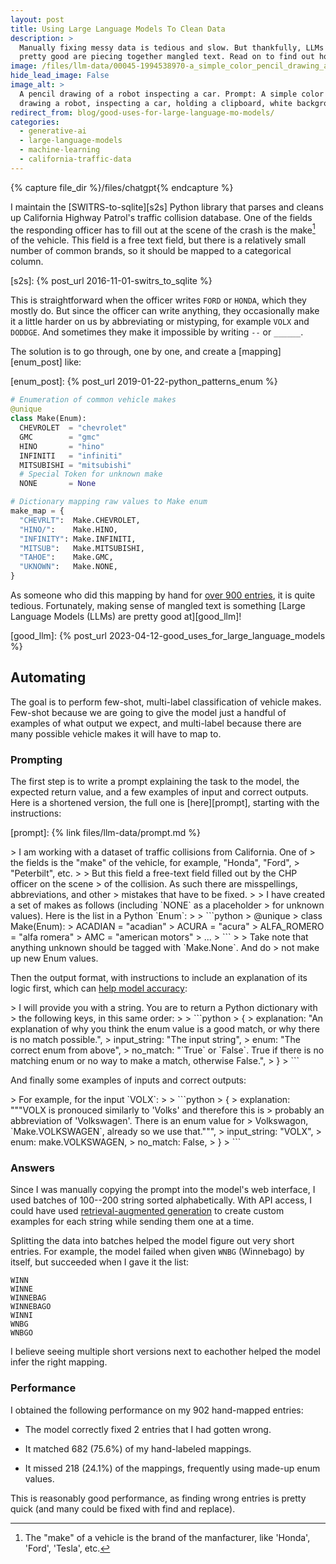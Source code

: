 ```yaml
---
layout: post
title: Using Large Language Models To Clean Data
description: >
  Manually fixing messy data is tedious and slow. But thankfully, LLMs are
  pretty good are piecing together mangled text. Read on to find out how!
image: /files/llm-data/00045-1994538970-a_simple_color_pencil_drawing_a_robot,_inspecting_a_car,_holding_a_clipboard,_white_background.png
hide_lead_image: False
image_alt: >
  A pencil drawing of a robot inspecting a car. Prompt: A simple color pencil
  drawing a robot, inspecting a car, holding a clipboard, white background.
redirect_from: blog/good-uses-for-large-language-mo-models/
categories: 
  - generative-ai
  - large-language-models
  - machine-learning
  - california-traffic-data
---
```


{% capture file_dir %}/files/chatgpt{% endcapture %}

I maintain the [SWITRS-to-sqlite][s2s] Python library that parses and cleans
up California Highway Patrol's traffic collision database. One of the fields
the responding officer has to fill out at the scene of the crash is the
make[^make] of the vehicle. This field is a free text field, but there is a
relatively small number of common brands, so it should be mapped to a
categorical column.

[^make]: 
    The "make" of a vehicle is the brand of the manfacturer, like 'Honda',
    'Ford', 'Tesla', etc.

[s2s]: {% post_url 2016-11-01-switrs_to_sqlite %}

This is straightforward when the officer writes `FORD` or `HONDA`, which they
mostly do. But since the officer can write anything, they occasionally make it
a little harder on us by abbreviating or mistyping, for example `VOLX` and
`DODDGE`. And sometimes they make it impossible by writing `--` or `______`.

The solution is to go through, one by one, and create a [mapping][enum_post]
like:

[enum_post]: {% post_url 2019-01-22-python_patterns_enum %}

```python
# Enumeration of common vehicle makes
@unique
class Make(Enum):
  CHEVROLET  = "chevrolet"
  GMC        = "gmc"
  HINO       = "hino"
  INFINITI   = "infiniti"
  MITSUBISHI = "mitsubishi"
  # Special Token for unknown make
  NONE       = None

# Dictionary mapping raw values to Make enum
make_map = {
  "CHEVRLT":  Make.CHEVROLET,
  "HINO/":    Make.HINO,
  "INFINITY": Make.INFINITI,
  "MITSUB":   Make.MITSUBISHI,
  "TAHOE":    Make.GMC,
  "UKNOWN":   Make.NONE,
}
```

As someone who did this mapping by hand for [over 900 entries][git], it is
quite tedious. Fortunately, making sense of mangled text is something [Large
Language Models (LLMs) are pretty good at][good_llm]!

[git]:  https://github.com/agude/SWITRS-to-SQLite/blob/85ac7e7850680bd47f3fef5a44ab180d8ee9dd8b/switrs_to_sqlite/make_map.py
[good_llm]: {% post_url 2023-04-12-good_uses_for_large_language_models %}


## Automating

The goal is to perform few-shot, multi-label classification of vehicle makes.
Few-shot because we are going to give the model just a handful of examples of
what output we expect, and multi-label because there are many possible vehicle
makes it will have to map to.

### Prompting

The first step is to write a prompt explaining the task to the model, the
expected return value, and a few examples of input and correct outputs. Here
is a shortened version, the full one is [here][prompt], starting with the
instructions:

[prompt]: {% link files/llm-data/prompt.md %}

<div class="chatgpt-edit-block"> 
<div class="chatgpt-prompt-only" markdown="1"> 
> I am working with a dataset of traffic collisions from California. One of
> the fields is the "make" of the vehicle, for example, "Honda", "Ford",
> "Peterbilt", etc.
> 
> But this field a free-text field filled out by the CHP officer on the scene
> of the collision. As such there are misspellings, abbreviations, and other
> mistakes that have to be fixed. 
> 
> I have created a set of makes as follows (including `NONE` as a placeholder
> for unknown values). Here is the list in a Python `Enum`:
> 
> ```python
> @unique
> class Make(Enum):
>     ACADIAN                 = "acadian"
>     ACURA                   = "acura"
>     ALFA_ROMERO             = "alfa romera"
>     AMC                     = "american motors"
>     ...
> ```
> 
> Take note that anything unknown should be tagged with `Make.None`. And do
> not make up new Enum values.
</div>
</div>

Then the output format, with instructions to include an explanation of its
logic first, which can [help model accuracy][cot]:

[cot]: https://arxiv.org/abs/2201.11903

<div class="chatgpt-edit-block"> 
<div class="chatgpt-prompt-only" markdown="1"> 
> I will provide you with a string. You are to return a Python dictionary with
> the following keys, in this same order:
> 
> ```python
> {
>   explanation: "An explanation of why you think the enum value is a good match, or why there is no match possible.",
>   input_string: "The input string",
>   enum: "The correct enum from above",
>   no_match: "`True` or `False`. True if there is no matching enum or no way to make a match, otherwise False.", 
> }
> ```
</div>
</div>

And finally some examples of inputs and correct outputs:

<div class="chatgpt-edit-block"> 
<div class="chatgpt-prompt-only" markdown="1"> 
> For example, for the input `VOLX`:
>
> ```python
> {
>   explanation: """VOLX is pronouced similarly to 'Volks' and therefore this is
>     probably an abbreviation of 'Volkswagen'. There is an enum value for
>     Volkswagon, `Make.VOLKSWAGEN`, already so we use that.""",
>   input_string: "VOLX",
>   enum: make.VOLKSWAGEN,
>   no_match: False,
> }
> ```
</div>
</div>

### Answers

Since I was manually copying the prompt into the model's web interface, I used
batches of 100--200 string sorted alphabetically. With API access, I could
have used [retrieval-augmented generation][rag] to create custom examples for
each string while sending them one at a time.

[rag]: https://en.wikipedia.org/w/index.php?title=Prompt_engineering&oldid=1179231833#Retrieval-augmented_generation

Splitting the data into batches helped the model figure out very short
entries. For example, the model failed when given `WNBG` (Winnebago) by
itself, but succeeded when I gave it the list:

```
WINN
WINNE   
WINNEBAG
WINNEBAGO
WINNI
WNBG 
WNBGO
```

I believe seeing multiple short versions next to eachother helped the model
infer the right mapping.

### Performance

I obtained the following performance on my 902 hand-mapped entries:

- The model correctly fixed 2 entries that I had gotten wrong.

- It matched 682 (75.6%) of my hand-labeled mappings. 

- It missed 218 (24.1%) of the mappings, frequently using made-up enum values.

This is reasonably good performance, as finding wrong entries is pretty quick
(and many could be fixed with find and replace).
